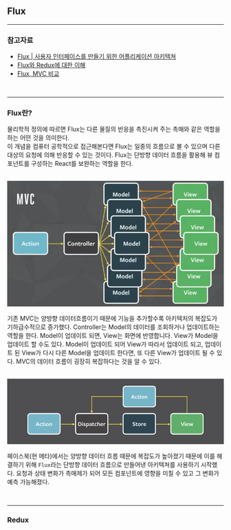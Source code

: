 ## Flux

<hr/>

### 참고자료

- [Flux | 사용자 인터페이스를 만들기 위한 어플리케이션 아키텍쳐](https://haruair.github.io/flux/docs/overview.html)
- [Flux와 Redux에 대한 이해](https://baeharam.netlify.app/posts/architecture/flux-redux)
- [Flux, MVC 비교](https://beomy.tistory.com/44)

<br/>

<hr/>

### Flux란?

물리학적 정의에 따르면 Flux는 다른 물질의 반응을 촉진시켜 주는 촉매와 같은 역할을 하는 어떤 것을 의미한다.<br/>
이 개념을 컴퓨터 공학적으로 접근해본다면 Flux는 일종의 흐름으로 볼 수 있으며 다른 대상의 요청에 의해 반응할 수 있는 것이다. Flux는 단방향 데이터 흐름을 활용해 뷰 컴포넌트를 구성하는 React를 보완하는 역할을 한다. 

<br/>

<img src="img/mvc.png">

기존 MVC는 양방향 데이터흐름이기 때문에 기능을 추가할수록 아키텍처의 복잡도가 기하급수적으로 증가했다. Controller는 Model의 데이터를 조회하거나 업데이트하는 역할을 한다. Model이 업데이트 되면, View는 화면에 반영합니다. View가 Model을 업데이트 할 수도 있다. Model이 업데이트 되어 View가 따라서 업데이트 되고, 업데이트 된 View가 다시 다른 Model을 업데이트 한다면, 또 다른 View가 업데이트 될 수 있다.  MVC의 데이터 흐름이 굉장히 복잡하다는 것을 알 수 있다.

<br/>

<img src="img/flux.png">

페이스북(현 메타)에서는 양방향 데이터 흐름 때문에 복잡도가 높아졌기 때문에 이를 해결하기 위해 `Flux`라는 단방향 데이터 흐름으로 만들어낸 아키텍쳐를 사용하기 시작했다. 요청과 상태 변화가 촉매제가 되어 모든 컴포넌트에 영향을 미칠 수 있고 그 변화가 예측 가능해졌다.

<br/>

<hr/>

### Redux